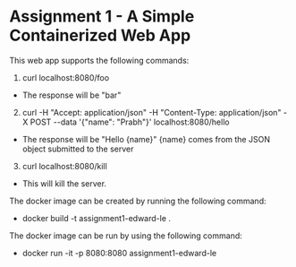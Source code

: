 # Assignment 1 - A Simple Containerized Web App

This web app supports the following commands:

1. curl localhost:8080/foo
* The response will be "bar"

2. curl -H "Accept: application/json" -H "Content-Type: application/json" -X POST --data '{"name": "Prabh"}' localhost:8080/hello  
* The response will be "Hello {name}" {name} comes from the JSON object submitted to the server

3. curl localhost:8080/kill
* This will kill the server.

The docker image can be created by running the following command:
* docker build -t assignment1-edward-le .

The docker image can be run by using the following command:
* docker run -it -p 8080:8080 assignment1-edward-le